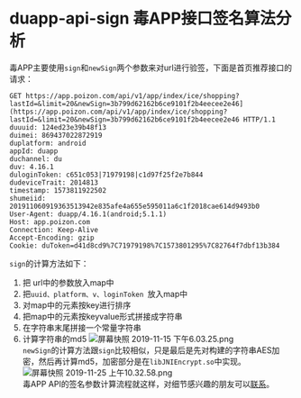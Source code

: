 # duapp-api-sign 毒APP接口签名算法分析
毒APP主要使用`sign`和`newSign`两个参数来对url进行验签，下面是首页推荐接口的请求：
```
GET https://app.poizon.com/api/v1/app/index/ice/shopping?lastId=&limit=20&newSign=3b799d62162b6ce9101f2b4eecee2e46](https://app.poizon.com/api/v1/app/index/ice/shopping?lastId=&limit=20&newSign=3b799d62162b6ce9101f2b4eecee2e46 HTTP/1.1
duuuid: 124ed23e39b48f13
duimei: 869437022872919
duplatform: android
appId: duapp
duchannel: du
duv: 4.16.1
duloginToken: c651c053|71979198|c1d97f25f2e7b844
dudeviceTrait: 2014813
timestamp: 1573811922502
shumeiid: 201911060919363513942e835afe4a655e595011a6c1f2018cae614d9493b0
User-Agent: duapp/4.16.1(android;5.1.1)
Host: app.poizon.com
Connection: Keep-Alive
Accept-Encoding: gzip
Cookie: duToken=d41d8cd9%7C71979198%7C1573801295%7C82764f7dbf13b384
```
`sign`的计算方法如下：  
1. 把 url中的参数放入map中
2. 把`uuid、platform、v、loginToken `放入map中
3. 对map中的元素按key进行排序
4. 把map中的元素按keyvalue形式拼接成字符串
5. 在字符串末尾拼接一个常量字符串
6. 计算字符串的md5
![屏幕快照 2019-11-15 下午6.03.25.png](https://imgconvert.csdnimg.cn/aHR0cHM6Ly91cGxvYWQtaW1hZ2VzLmppYW5zaHUuaW8vdXBsb2FkX2ltYWdlcy8xNDc3NDk5Mi1kODg4ZDJjZGU5MjkyOTJiLnBuZw?x-oss-process=image/format,png)  
`newSign`的计算方法跟`sign`比较相似，只是最后是先对构建的字符串AES加密，然后再计算md5，加密部分是在`libJNIEncrypt.so`中实现。
![屏幕快照 2019-11-25 上午10.32.58.png](https://imgconvert.csdnimg.cn/aHR0cHM6Ly91cGxvYWQtaW1hZ2VzLmppYW5zaHUuaW8vdXBsb2FkX2ltYWdlcy8xNDc3NDk5Mi1iNTliMzUzMzAwMTM1Njg3LnBuZw?x-oss-process=image/format,png)     
毒APP API的签名参数计算流程就这样，对细节感兴趣的朋友可以[联系](http://47.105.95.219)。

